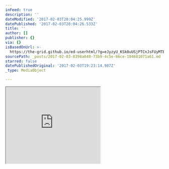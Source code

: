 ```yaml
---
inFeed: true
description: ''
dateModified: '2017-02-03T20:04:25.999Z'
datePublished: '2017-02-03T20:04:26.533Z'
title: ''
author: []
publisher: {}
via: {}
isBasedOnUrl: >-
  https://the-grid.github.io/ed-userhtml/?g=eJyzyU_KSk0uUSjPTCnJsFUyMTBQUshIzUzPKLFVMgWyUxJLEm2VkvLzs3MTi7L1isvTlOxs9CGa7ABjiBP1
sourcePath: _posts/2017-02-03-8398a040-73b9-4c5e-86ce-104681071a61.md
starred: false
datePublishedOriginal: '2017-02-03T19:23:14.987Z'
_type: MediaObject

---
```

<iframe src="https://the-grid.github.io/ed-userhtml/?g=eJwljTEOwjAMAL8SRWKtzcAAarvxEJOYOihWosQo5fdUMN3ddHN5vDiYGymaLP6MePJOOG1iR10Q6-5dJKPFi1ntN4BGY0s2haIwSn5yiHj9mTL1d2NQ6sYNrGb6HLzvpDXzJKbZrzP8j-sX1o0qcA" height="244" style=""></iframe>